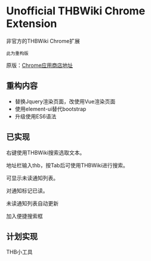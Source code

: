 # Unofficial THBWiki Chrome Extension
非官方的THBWiki Chrome扩展

`此为重构版`

原版：[Chrome应用商店地址](https://chrome.google.com/webstore/detail/thbwiki-ext/calbmbmnknigdlkgioncbphnlelogplc)

## 重构内容
* 替换Jquery渲染页面，改使用Vue渲染页面
* 使用element-ui替代bootstrap
* 升级使用ES6语法

## 已实现
右键使用THBWiki搜索选取文本。

地址栏输入thb，按Tab后可使用THBWiki进行搜索。

可显示未读通知列表。

对通知标记已读。

未读通知列表自动更新

加入便捷搜索框

## 计划实现

THB小工具

